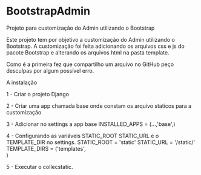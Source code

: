 BootstrapAdmin
==============

Projeto para customização do Admin utilizando o Bootstrap

Este projeto tem por objetivo a customização do Admin utilizando o Bootstrap.
A customização foi feita adicionando os arquivos css e js do pacote Bootstrap e alterando os arquivos html na 
pasta template.

Como é a primeira fez que compartilho um arquivo no GitHub peço desculpas por algum possível erro.

A instalação

1 - Criar o projeto Django

2 - Criar uma app chamada base onde constam os arquivo staticos para a customização

3 - Adicionar no settings a app base
    INSTALLED_APPS = (...,'base',)
    
4 - Configurando as variáveis STATIC_ROOT STATIC_URL e o TEMPLATE_DIR no settings.
    STATIC_ROOT = 'static'
    STATIC_URL = '/static/'
    TEMPLATE_DIRS = ('templates',    
    )
    
5 - Executar o collecstatic.